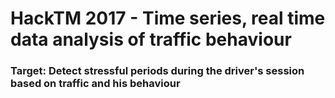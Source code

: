 # HackTM 2017 - Time series, real time data analysis of traffic behaviour

### Target: Detect stressful periods during the driver's session based on traffic and his behaviour


